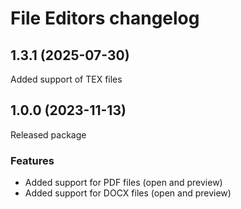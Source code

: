 # File Editors changelog

## 1.3.1 (2025-07-30)

Added support of TEX files

## 1.0.0 (2023-11-13)

Released package

### Features

* Added support for PDF files (open and preview)
* Added support for DOCX files (open and preview)
